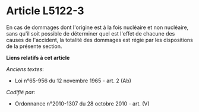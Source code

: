 # Article L5122-3

En cas de dommages dont l'origine est à la fois nucléaire et non nucléaire, sans qu'il soit possible de déterminer quel est
l'effet de chacune des causes de l'accident, la totalité des dommages est régie par les dispositions de la présente section.

**Liens relatifs à cet article**

_Anciens textes_:

  - Loi n°65-956 du 12 novembre 1965 - art. 2 (Ab)

_Codifié par_:

  - Ordonnance n°2010-1307 du 28 octobre 2010 - art. (V)
